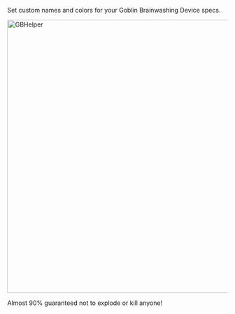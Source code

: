 Set custom names and colors for your Goblin Brainwashing Device specs.  
  
<img width="625" alt="GBHelper" src="https://github.com/user-attachments/assets/1079cdc1-714c-4be6-acf4-7541447a990b" />  
  
Almost 90% guaranteed not to explode or kill anyone!

